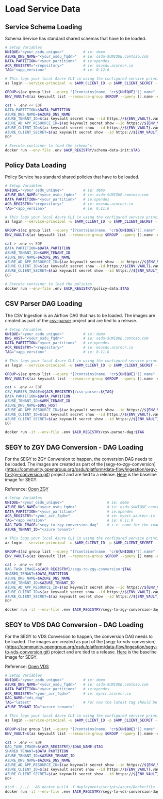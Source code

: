 # Load Service Data

## Service Schema Loading

Schema Service has standard shared schemas that have to be loaded.


```bash
# Setup Variables
UNIQUE="<your_osdu_unique>"         # ie: demo
AZURE_DNS_NAME="<your_osdu_fqdn>"   # ie: osdu-$UNIQUE.contoso.com
DATA_PARTITION="<your_partition>"   # ie:opendes
ACR_REGISTRY="<repository>"         # ie: msosdu.azurecr.io
TAG="<app_version>"                 # ie: 0.12.0

# This logs your local Azure CLI in using the configured service principal.
az login --service-principal -u $ARM_CLIENT_ID -p $ARM_CLIENT_SECRET --tenant $ARM_TENANT_ID

GROUP=$(az group list --query "[?contains(name, 'cr${UNIQUE}')].name" -otsv)
ENV_VAULT=$(az keyvault list --resource-group $GROUP --query [].name -otsv)

cat > .env << EOF
DATA_PARTITION=$DATA_PARTITION
AZURE_DNS_NAME=$AZURE_DNS_NAME
AZURE_TENANT_ID=$(az keyvault secret show --id https://${ENV_VAULT}.vault.azure.net/secrets/tenant-id --query value -otsv)
AZURE_AD_APP_RESOURCE_ID=$(az keyvault secret show --id https://${ENV_VAULT}.vault.azure.net/secrets/aad-client-id --query value -otsv)
AZURE_CLIENT_ID=$(az keyvault secret show --id https://${ENV_VAULT}.vault.azure.net/secrets/app-dev-sp-username --query value -otsv)
AZURE_CLIENT_SECRET=$(az keyvault secret show --id https://${ENV_VAULT}.vault.azure.net/secrets/app-dev-sp-password --query value -otsv)
EOF

# Execute container to load the schema's
docker run --env-file .env $ACR_REGISTRY/schema-data-init:$TAG
```
## Policy Data Loading

Policy Service has standard shared policies that have to be loaded.


```bash
# Setup Variables
UNIQUE="<your_osdu_unique>"         # ie: demo
AZURE_DNS_NAME="<your_osdu_fqdn>"   # ie: osdu-$UNIQUE.contoso.com
DATA_PARTITION="<your_partition>"   # ie:opendes
ACR_REGISTRY="<repository>"         # ie: msosdu.azurecr.io
TAG="<app_version>"                 # ie: 0.11.0

# This logs your local Azure CLI in using the configured service principal.
az login --service-principal -u $ARM_CLIENT_ID -p $ARM_CLIENT_SECRET --tenant $ARM_TENANT_ID

GROUP=$(az group list --query "[?contains(name, 'cr${UNIQUE}')].name" -otsv)
ENV_VAULT=$(az keyvault list --resource-group $GROUP --query [].name -otsv)

cat > .env << EOF
DATA_PARTITION=$DATA_PARTITION
AZURE_TENANT_ID=$ARM_TENANT_ID
AZURE_DNS_NAME=$AZURE_DNS_NAME
AZURE_AD_APP_RESOURCE_ID=$(az keyvault secret show --id https://${ENV_VAULT}.vault.azure.net/secrets/aad-client-id --query value -otsv)
AZURE_CLIENT_ID=$(az keyvault secret show --id https://${ENV_VAULT}.vault.azure.net/secrets/app-dev-sp-username --query value -otsv)
AZURE_CLIENT_SECRET=$(az keyvault secret show --id https://${ENV_VAULT}.vault.azure.net/secrets/app-dev-sp-password --query value -otsv)
EOF

# Execute container to load the policies
docker run --env-file .env $ACR_REGISTRY/policy-data:$TAG
```

## CSV Parser DAG Loading

The CSV Ingestion is an Airflow DAG that has to be loaded.  The images are created as part of the [csv-parser](https://community.opengroup.org/osdu/platform/data-flow/ingestion/csv-parser/csv-parser) project and are tied to a release.


```bash
# Setup Variables
UNIQUE="<your_osdu_unique>"         # ie: demo
DNS_HOST="<your_osdu_fqdn>"         # ie: osdu-$UNIQUE.contoso.com
DATA_PARTITION="<your_partition>"   # ie:opendes
ACR_REGISTRY="<repository>"         # ie: msosdu.azurecr.io
TAG="<app_version>"                 # ie: 0.11.0

# This logs your local Azure CLI in using the configured service principal.
az login --service-principal -u $ARM_CLIENT_ID -p $ARM_CLIENT_SECRET --tenant $ARM_TENANT_ID

GROUP=$(az group list --query "[?contains(name, 'cr${UNIQUE}')].name" -otsv)
ENV_VAULT=$(az keyvault list --resource-group $GROUP --query [].name -otsv)

cat > .env << EOF
CSV_PARSER_IMAGE=${ACR_REGISTRY}/csv-parser:${TAG}
DATA_PARTITION=$DATA_PARTITION
AZURE_TENANT_ID=$ARM_TENANT_ID
AZURE_DNS_NAME=$DNS_HOST
AZURE_AD_APP_RESOURCE_ID=$(az keyvault secret show --id https://${ENV_VAULT}.vault.azure.net/secrets/aad-client-id --query value -otsv)
AZURE_CLIENT_ID=$(az keyvault secret show --id https://${ENV_VAULT}.vault.azure.net/secrets/app-dev-sp-username --query value -otsv)
AZURE_CLIENT_SECRET=$(az keyvault secret show --id https://${ENV_VAULT}.vault.azure.net/secrets/app-dev-sp-password --query value -otsv)
EOF

docker run -it --env-file .env $ACR_REGISTRY/csv-parser-dag:$TAG
```

## SEGY to ZGY DAG Conversion - DAG Loading

For the SEGY to ZGY Conversion to happen, the conversion DAG needs to be loaded. The images are created as part of the [segy-to-zgy-conversion] (https://community.opengroup.org/osdu/platform/data-flow/ingestion/segy-to-zgy-conversion.git) project and are tied to a release. [Here](community.opengroup.org:5555/osdu/platform/data-flow/ingestion/segy-to-zgy-conversion:latest) is the baseline image for SEGY.

Reference: [Open ZGY](https://community.opengroup.org/osdu/platform/domain-data-mgmt-services/seismic/open-zgy)

```bash
# Setup Variables
UNIQUE="<your_osdu_unique>"                    # ie: demo
AZURE_DNS_NAME="<your_osdu_fqdn>"              # ie: osdu-$UNIQUE.contoso.com
DATA_PARTITION="<your_partition>"              # ie:opendes
ACR_REGISTRY="<your_acr_fqdn>"                 # ie: myacr.azurecr.io
TAG="<app_version>"                            # ie: 0.11.0
DAG_TASK_IMAGE="segy-to-zgy-conversion-dag"    # i.e. name for the image in ACR
AZURE_TENANT_ID="<azure tenant>"

# This logs your local Azure CLI in using the configured service principal.
az login --service-principal -u $ARM_CLIENT_ID -p $ARM_CLIENT_SECRET --tenant $ARM_TENANT_ID

GROUP=$(az group list --query "[?contains(name, 'cr${UNIQUE}')].name" -otsv)
ENV_VAULT=$(az keyvault list --resource-group $GROUP --query [].name -otsv)

cat > .env << EOF
DAG_TASK_IMAGE=${ACR_REGISTRY}/segy-to-zgy-conversion:$TAG
SHARED_TENANT=$DATA_PARTITION
AZURE_DNS_NAME=$AZURE_DNS_NAME
AZURE_TENANT_ID=$AZURE_TENANT_ID
AZURE_AD_APP_RESOURCE_ID=$(az keyvault secret show --id https://${ENV_VAULT}.vault.azure.net/secrets/aad-client-id --query value -otsv)
AZURE_CLIENT_ID=$(az keyvault secret show --id https://${ENV_VAULT}.vault.azure.net/secrets/app-dev-sp-username --query value -otsv)
AZURE_CLIENT_SECRET=$(az keyvault secret show --id https://${ENV_VAULT}.vault.azure.net/secrets/app-dev-sp-password --query value -otsv)
EOF

docker run -it --env-file .env $ACR_REGISTRY/segy-to-zgy-conversion-dag:$TAG
```



## SEGY to VDS DAG Conversion - DAG Loading

For the SEGY to VDS Conversion to happen, the conversion DAG needs to be loaded. The images are created as part of the [segy-to-vds-conversion] (https://community.opengroup.org/osdu/platform/data-flow/ingestion/segy-to-vds-conversion.git) project and are tied to a release. [Here](community.opengroup.org:5555/osdu/platform/domain-data-mgmt-services/seismic/open-vds/openvds-ingestion:latest) is the baseline image for SEGY.

Reference: [Open VDS](https://community.opengroup.org/osdu/platform/domain-data-mgmt-services/seismic/open-vds)

```bash
# Setup Variables
UNIQUE="<your_osdu_unique>"         # ie: demo
AZURE_DNS_NAME="<your_osdu_fqdn>"   # ie: osdu-$UNIQUE.contoso.com
DATA_PARTITION="<your_partition>"   # ie:opendes
ACR_REGISTRY="<your_acr_fqdn>"      # ie: myacr.azurecr.io
DAG_NAME="vds_dag"
TAG="latest"                        # For now the latest tag should be used for the image places in the Open VDS Project. For example, 0.10.0
AZURE_TENANT_ID="<azure tenant>"

# This logs your local Azure CLI in using the configured service principal.
az login --service-principal -u $ARM_CLIENT_ID -p $ARM_CLIENT_SECRET --tenant $ARM_TENANT_ID

GROUP=$(az group list --query "[?contains(name, 'cr${UNIQUE}')].name" -otsv)
ENV_VAULT=$(az keyvault list --resource-group $GROUP --query [].name -otsv)

cat > .env << EOF
DAG_TASK_IMAGE=${ACR_REGISTRY}/$DAG_NAME:$TAG
SHARED_TENANT=$DATA_PARTITION
AZURE_TENANT_ID=$AZURE_TENANT_ID
AZURE_DNS_NAME=$AZURE_DNS_NAME
AZURE_AD_APP_RESOURCE_ID=$(az keyvault secret show --id https://${ENV_VAULT}.vault.azure.net/secrets/aad-client-id --query value -otsv)
AZURE_CLIENT_ID=$(az keyvault secret show --id https://${ENV_VAULT}.vault.azure.net/secrets/app-dev-sp-username --query value -otsv)
AZURE_CLIENT_SECRET=$(az keyvault secret show --id https://${ENV_VAULT}.vault.azure.net/secrets/app-dev-sp-password --query value -otsv)
EOF

#(cd ../../.. && docker build -f deployments/scripts/azure/Dockerfile -t $ACR_REGISTRY/$DAG_NAME:$TAG .)
docker run -it --env-file .env $ACR_REGISTRY/segy-to-vds-conversion-dag:$TAG
```
